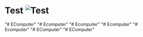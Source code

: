 # Test ![Test](https://github.com/ruslan9814/EComputer/actions/workflows/test.yml/badge.svg)
"# EComputer" 
"# Ecomputer" 
"# Ecomputer" 
"# Ecomputer" 
"# Ecomputer" 
"# EComputer" 
"# EComputer" 
